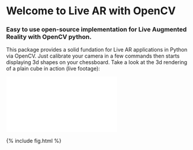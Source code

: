 # Welcome to Live AR with OpenCV
### Easy to use open-source implementation for Live Augmented Reality with OpenCV python.

This package provides a solid fundation for Live AR applications in Python via OpenCV. Just calibrate your camera in a few commands then starts displaying 3d shapes on your chessboard. Take a look at the 3d rendering of a plain cube in action (live footage):

![](fig.html)

{% include fig.html %}